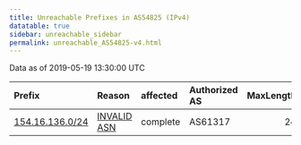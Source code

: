 ```yaml
---
title: Unreachable Prefixes in AS54825 (IPv4)
datatable: true
sidebar: unreachable_sidebar
permalink: unreachable_AS54825-v4.html
---
```


Data as of 2019-05-19 13:30:00 UTC


<div class="datatable-begin"></div>

| Prefix                                                   | Reason                                                                                                 | affected   | Authorized AS   |   MaxLength | Anchor                                           |   unreachable /24s |
|:---------------------------------------------------------|:-------------------------------------------------------------------------------------------------------|:-----------|:----------------|------------:|:-------------------------------------------------|-------------------:|
| [154.16.136.0/24](https://stat.ripe.net/154.16.136.0/24) | [INVALID ASN](https://rpki-validator.ripe.net/announcement-preview?asn=AS54825&prefix=154.16.136.0/24) | complete   | AS61317         |          24 | [AfriNIC](unreachable_AfriNIC_RPKI_Root-v4.html) |                  1 |

<div class="datatable-end"></div>